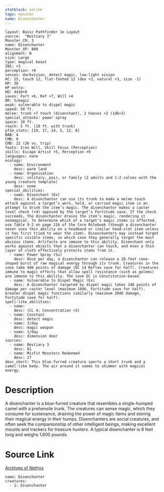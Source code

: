```yaml
---
statblock: inline
tags: monster
name: Disenchanter
---
```

```statblock
layout: Basic Pathfinder 1e Layout
source:  "Bestiary 3"
Monster_CR: 3
name: Disenchanter
Monster_XP: 800
alignment: N
size: Large
type: magical beast
INI: +3
perception: +9
senses: darkvision, detect magic, low-light vision
AC: 15, touch 12, flat-footed 12 (dex +3, natural +3, size -1)
HP: 30
HP_extra: 
HD: 4d10+8
saves: Fort +6, Ref +7, Will +4
DR: 5/magic
weak: vulnerable to dispel magic
speed: 50 ft.
melee: trunk +7 touch (disenchant), 2 hooves +2 (1d6+2)
special_attacks: power spray
space: 10 ft.
reach: 5 ft. (10 ft. with trunk)
pf1e_stats: [19, 17, 14, 5, 12, 8]
BAB: 4
CMB: 9
CMD: 22 (26 vs. trip)
feats: Iron Will, Skill Focus (Perception)
skills: Escape Artist +5, Perception +9
languages: none
ecology:
  - name: Environment
    desc: warm land
  - name: Organisation
    desc: solitary, pair, or family (2 adults and 1-2 calves with the young creature template)
    desc: none
special_abilities:
  - name: Disenchant (Ex)
    desc: A disenchanter can use its trunk to make a melee touch attack against a target’s worn, held, or carried magic item in an attempt to drink the item’s magic. The disenchanter makes a caster level check (+4) opposed by the target’s Fortitude save. If the check succeeds, the disenchanter drains the item’s magic, rendering it nonmagical. To determine which of a target’s magic items is affected, use Table 9-2 on page 216 of the Core Rulebook (though a disenchanter never uses this ability on a headband or similar head-slot item unless it has first tried to wear the item). Disenchanters may instead target specific visible items, in which case they generally target the most obvious items. Artifacts are immune to this ability. Disenchant only works against objects that a disenchanter can touch, and even a thin layer of cloth effectively protects items from it.
  - name: Power Spray (Su)
    desc: Once per day, a disenchanter can release a 20-foot cone-shaped burst of raw magical energy through its trunk. Creatures in the cone take 4d6 points of damage (DC 14 Reflex save for half). Creatures immune to magic effects that allow spell resistance (such as golems) are immune to this ability. The save DC is Constitution-based.
  - name: Vulnerable to Dispel Magic (Ex)
    desc: A disenchanter targeted by dispel magic takes 1d6 points of damage per caster level (maximum 10d6, Fortitude save for half). Greater dispel magic functions similarly (maximum 20d6 damage, Fortitude save for half).
spell-like_abilities:
  - name:
    desc: (CL 4; Concentration +3)
  - name: Constant
    desc: detect magic
  - name: 3/day
    desc: magic weapon
  - name: 1/day
    desc: dimension door
sources:
  - name: Bestiary 3
    desc: 81
  - name: Misfit Monsters Redeemed
    desc: 27
desc_short: This blue-furred creature sports a short trunk and a camel-like body. The air around it seems to shimmer with magical energy.
```
# Description
A disenchanter is a blue-furred creature that resembles a single-humped camel with a prehensile trunk. The creatures can sense magic, which they consume for sustenance, draining the power of magic items and storing their magical energy in their humps. Disenchanters are social creatures, and often seek the companionship of other intelligent beings, making excellent mounts and trackers for treasure hunters. A typical disenchanter is 8 feet long and weighs 1,600 pounds.
# Source Link
[Archives of Nethys](https://aonprd.com/MonsterDisplay.aspx?ItemName=Disenchanter)
```encounter-table
name: Disenchanter
creatures:
  - 1: Disenchanter
```
